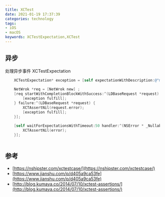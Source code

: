 ```yaml
---
title: XCTest
date: 2021-01-19 17:37:39
categories: technology
tags:
- iOS
- macOS
keywords: XCTestExpectation,XCTest
---
```


## 异步
处理异步事件 XCTestExpectation

```objective-c
    XCTestExpectation* exception = [self expectationWithDescription:@"metadata"];
    
    NetWrok *req = [NetWrok new] ;
    [req startWithCompletionBlockWithSuccess:^(LDBaseRequest *request) {
        [exception fulfill];
    } failure:^(LDBaseRequest *request) {
        XCTAssertNil(request.error);
        [exception fulfill];
    }];
    
    [self waitForExpectationsWithTimeout:50 handler:^(NSError * _Nullable error) {
        XCTAssertNil(error);
    }];
    
```

## 参考

- [https://nshipster.com/xctestcase/](https://nshipster.com/xctestcase/)
- [https://www.jianshu.com/p/d405a9ca53fe](https://www.jianshu.com/p/d405a9ca53fe)
- [http://blog.kumaya.co/2014/07/10/xctest-assertions/](http://blog.kumaya.co/2014/07/10/xctest-assertions/)